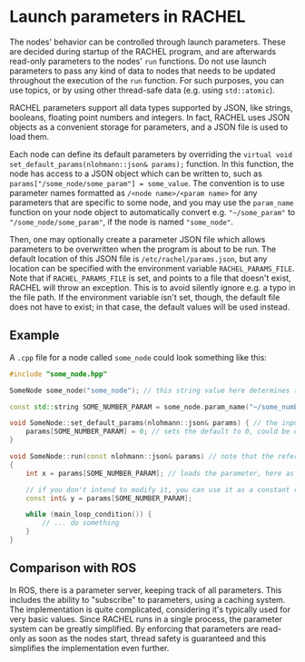 # Launch parameters in RACHEL
The nodes' behavior can be controlled through launch parameters. These are decided during startup of the RACHEL program, and are afterwards read-only
parameters to the nodes' `run` functions. Do not use launch parameters to pass any kind of data to nodes that needs to be updated throughout the 
execution of the `run` function. For such purposes, you can use topics, or by using other thread-safe data (e.g. using `std::atomic`).

RACHEL parameters support all data types supported by JSON, like strings, booleans, floating point numbers and integers. In fact, RACHEL 
uses JSON objects as a convenient storage for parameters, and a JSON file is used to load them.

Each node can define its default parameters by overriding the `virtual void set_default_params(nlohmann::json& params);` function. In this function, 
the node has access to a JSON object which can be written to, such as `params["/some_node/some_param"] = some_value`. The convention is to use
parameter names formatted as `/<node name>/<param name>` for any parameters that are specific to some node, and you may use the `param_name`
function on your node object to automatically convert e.g. `"~/some_param"` to `"/some_node/some_param"`, if the node is named `"some_node"`.

Then, one may optionally create a parameter JSON file which allows parameters to be overwritten when the program is about to be run.
The default location of this JSON file is `/etc/rachel/params.json`, but any location can be specified with the environment variable
`RACHEL_PARAMS_FILE`. Note that if `RACHEL_PARAMS_FILE` is set, and points to a file that doesn't exist, RACHEL will throw an exception. 
This is to avoid silently ignore e.g. a typo in the file path. If the environment variable isn't set, though, the default file does not have to
exist; in that case, the default values will be used instead.

## Example
A `.cpp` file for a node called `some_node` could look something like this:

```cpp
#include "some_node.hpp"

SomeNode some_node("some_node"); // this string value here determines the node name, used by the param_name function

const std::string SOME_NUMBER_PARAM = some_node.param_name("~/some_number"); // evaluates to "/some_node/some_number"

void SomeNode::set_default_params(nlohmann::json& params) { // the input params object is empty here
    params[SOME_NUMBER_PARAM] = 0; // sets the default to 0, could be overwritten by user's parameter json file
}

void SomeNode::run(const nlohmann::json& params) // note that the reference must be const here, parameters can not be written during run
{
    int x = params[SOME_NUMBER_PARAM]; // loads the parameter, here as a copy

    // if you don't intend to modify it, you can use it as a constant reference
    const int& y = params[SOME_NUMBER_PARAM];

    while (main_loop_condition()) {
        // ... do something
    }
}
```

## Comparison with ROS
In ROS, there is a parameter server, keeping track of all parameters. This includes the ability to "subscribe" to parameters, using a caching system.
The implementation is quite complicated, considering it's typically used for very basic values. Since RACHEL runs in a single process, the parameter
system can be greatly simplified. By enforcing that parameters are read-only as soon as the nodes start, thread safety is guaranteed and this simplifies
the implementation even further.